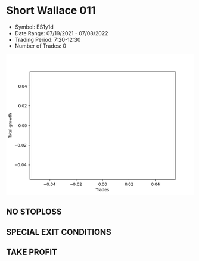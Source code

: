 # Short Wallace 011 
- Symbol: ES1y1d
- Date Range: 07/19/2021 - 07/08/2022
- Trading Period: 7:20-12:30
- Number of Trades: 0

![Plot](ShortWallace011ES1y1d.png)
## NO STOPLOSS









## SPECIAL EXIT CONDITIONS 


## TAKE PROFIT









